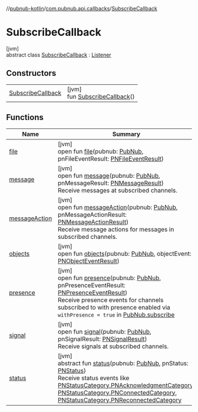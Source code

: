 //[pubnub-kotlin](../../../index.md)/[com.pubnub.api.callbacks](../index.md)/[SubscribeCallback](index.md)

# SubscribeCallback

[jvm]\
abstract class [SubscribeCallback](index.md) : [Listener](../-listener/index.md)

## Constructors

| | |
|---|---|
| [SubscribeCallback](-subscribe-callback.md) | [jvm]<br>fun [SubscribeCallback](-subscribe-callback.md)() |

## Functions

| Name | Summary |
|---|---|
| [file](file.md) | [jvm]<br>open fun [file](file.md)(pubnub: [PubNub](../../com.pubnub.api/-pub-nub/index.md), pnFileEventResult: [PNFileEventResult](../../com.pubnub.api.models.consumer.pubsub.files/-p-n-file-event-result/index.md)) |
| [message](message.md) | [jvm]<br>open fun [message](message.md)(pubnub: [PubNub](../../com.pubnub.api/-pub-nub/index.md), pnMessageResult: [PNMessageResult](../../com.pubnub.api.models.consumer.pubsub/-p-n-message-result/index.md))<br>Receive messages at subscribed channels. |
| [messageAction](message-action.md) | [jvm]<br>open fun [messageAction](message-action.md)(pubnub: [PubNub](../../com.pubnub.api/-pub-nub/index.md), pnMessageActionResult: [PNMessageActionResult](../../com.pubnub.api.models.consumer.pubsub.message_actions/-p-n-message-action-result/index.md))<br>Receive message actions for messages in subscribed channels. |
| [objects](objects.md) | [jvm]<br>open fun [objects](objects.md)(pubnub: [PubNub](../../com.pubnub.api/-pub-nub/index.md), objectEvent: [PNObjectEventResult](../../com.pubnub.api.models.consumer.pubsub.objects/-p-n-object-event-result/index.md)) |
| [presence](presence.md) | [jvm]<br>open fun [presence](presence.md)(pubnub: [PubNub](../../com.pubnub.api/-pub-nub/index.md), pnPresenceEventResult: [PNPresenceEventResult](../../com.pubnub.api.models.consumer.pubsub/-p-n-presence-event-result/index.md))<br>Receive presence events for channels subscribed to with presence enabled via `withPresence = true` in [PubNub.subscribe](../../com.pubnub.api/-pub-nub/subscribe.md) |
| [signal](signal.md) | [jvm]<br>open fun [signal](signal.md)(pubnub: [PubNub](../../com.pubnub.api/-pub-nub/index.md), pnSignalResult: [PNSignalResult](../../com.pubnub.api.models.consumer.pubsub/-p-n-signal-result/index.md))<br>Receive signals at subscribed channels. |
| [status](status.md) | [jvm]<br>abstract fun [status](status.md)(pubnub: [PubNub](../../com.pubnub.api/-pub-nub/index.md), pnStatus: [PNStatus](../../com.pubnub.api.models.consumer/-p-n-status/index.md))<br>Receive status events like [PNStatusCategory.PNAcknowledgmentCategory](../../com.pubnub.api.enums/-p-n-status-category/-p-n-acknowledgment-category/index.md), [PNStatusCategory.PNConnectedCategory](../../com.pubnub.api.enums/-p-n-status-category/-p-n-connected-category/index.md), [PNStatusCategory.PNReconnectedCategory](../../com.pubnub.api.enums/-p-n-status-category/-p-n-reconnected-category/index.md) |
